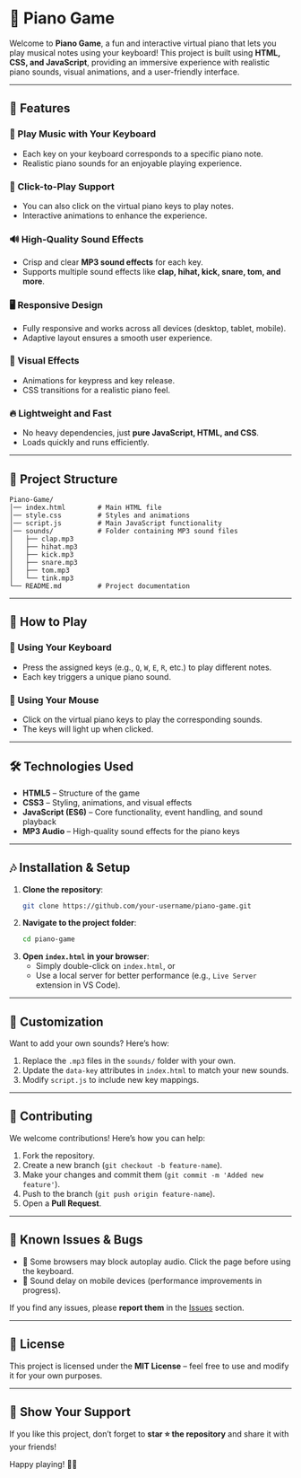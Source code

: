 # 🎵 Piano Game

Welcome to **Piano Game**, a fun and interactive virtual piano that lets you play musical notes using your keyboard! This project is built using **HTML, CSS, and JavaScript**, providing an immersive experience with realistic piano sounds, visual animations, and a user-friendly interface.

---

## 🚀 Features

### 🎼 Play Music with Your Keyboard

- Each key on your keyboard corresponds to a specific piano note.
- Realistic piano sounds for an enjoyable playing experience.

### 🎹 Click-to-Play Support

- You can also click on the virtual piano keys to play notes.
- Interactive animations to enhance the experience.

### 🔊 High-Quality Sound Effects

- Crisp and clear **MP3 sound effects** for each key.
- Supports multiple sound effects like **clap, hihat, kick, snare, tom, and more**.

### 🖥️ Responsive Design

- Fully responsive and works across all devices (desktop, tablet, mobile).
- Adaptive layout ensures a smooth user experience.

### 🎨 Visual Effects

- Animations for keypress and key release.
- CSS transitions for a realistic piano feel.

### 🔥 Lightweight and Fast

- No heavy dependencies, just **pure JavaScript, HTML, and CSS**.
- Loads quickly and runs efficiently.

---

## 📂 Project Structure

```
Piano-Game/
│── index.html        # Main HTML file
│── style.css         # Styles and animations
│── script.js         # Main JavaScript functionality
│── sounds/           # Folder containing MP3 sound files
│   ├── clap.mp3
│   ├── hihat.mp3
│   ├── kick.mp3
│   ├── snare.mp3
│   ├── tom.mp3
│   └── tink.mp3
└── README.md         # Project documentation
```

---

## 🎯 How to Play

### 🔹 Using Your Keyboard

- Press the assigned keys (e.g., `Q`, `W`, `E`, `R`, etc.) to play different notes.
- Each key triggers a unique piano sound.

### 🔹 Using Your Mouse

- Click on the virtual piano keys to play the corresponding sounds.
- The keys will light up when clicked.

---

## 🛠️ Technologies Used

- **HTML5** – Structure of the game
- **CSS3** – Styling, animations, and visual effects
- **JavaScript (ES6)** – Core functionality, event handling, and sound playback
- **MP3 Audio** – High-quality sound effects for the piano keys

---

## 🎶 Installation & Setup

1. **Clone the repository**:
   ```bash
   git clone https://github.com/your-username/piano-game.git
   ```
2. **Navigate to the project folder**:
   ```bash
   cd piano-game
   ```
3. **Open `index.html` in your browser**:
   - Simply double-click on `index.html`, or
   - Use a local server for better performance (e.g., `Live Server` extension in VS Code).

---

## 🎨 Customization

Want to add your own sounds? Here’s how:

1. Replace the `.mp3` files in the `sounds/` folder with your own.
2. Update the `data-key` attributes in `index.html` to match your new sounds.
3. Modify `script.js` to include new key mappings.

---

## 🤝 Contributing

We welcome contributions! Here’s how you can help:

1. Fork the repository.
2. Create a new branch (`git checkout -b feature-name`).
3. Make your changes and commit them (`git commit -m 'Added new feature'`).
4. Push to the branch (`git push origin feature-name`).
5. Open a **Pull Request**.

---

## 🐞 Known Issues & Bugs

- 🔹 Some browsers may block autoplay audio. Click the page before using the keyboard.
- 🔹 Sound delay on mobile devices (performance improvements in progress).

If you find any issues, please **report them** in the [Issues](https://github.com/your-username/piano-game/issues) section.

---

## 📜 License

This project is licensed under the **MIT License** – feel free to use and modify it for your own purposes.

---

## 🌟 Show Your Support

If you like this project, don’t forget to **star ⭐ the repository** and share it with your friends!

Happy playing! 🎹🎶
